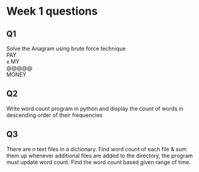# Week 1 questions  
  
## Q1  
Solve the Anagram using brute force technique  
  PAY  
x  MY  
@@@@@  
MONEY
 
## Q2
Write word count program in python and display the count of words in descending order of their frequencies

## Q3  
There are n text files in a dictionary. Find word count of each file & sum them up whenever additional files are added to the directory, the program must update word count. Find the word count based given range of time.
